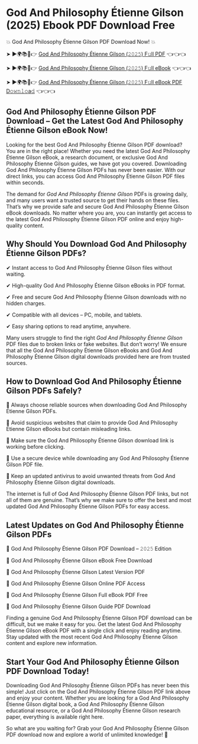 # God And Philosophy Étienne Gilson (2025) Ebook PDF Download Free

💥 God And Philosophy Étienne Gilson PDF Download Now! 💥

➤ ►🌍📚📱👉 [God And Philosophy Étienne Gilson (𝟸𝟶𝟸𝟻) F𝚞ll PDF](https://getpdf.xyz/god-and-philosophy-étienne-gilson) 👈👈👈


➤ ►🌍📚📱👉 [God And Philosophy Étienne Gilson (𝟸𝟶𝟸𝟻) F𝚞ll eBook](https://getpdf.xyz/god-and-philosophy-étienne-gilson) 👈👈👈


➤ ►🌍📚📱👉 [God And Philosophy Étienne Gilson (𝟸𝟶𝟸𝟻) F𝚞ll eBook PDF D𝚘𝚠𝚗𝚕𝚘a𝚍](https://getpdf.xyz/god-and-philosophy-étienne-gilson) 👈👈👈


## God And Philosophy Étienne Gilson PDF Download – Get the Latest God And Philosophy Étienne Gilson eBook Now!

Looking for the best God And Philosophy Étienne Gilson PDF download? You are in the right place! Whether you need the latest God And Philosophy Étienne Gilson eBook, a research document, or exclusive God And Philosophy Étienne Gilson guides, we have got you covered. Downloading God And Philosophy Étienne Gilson PDFs has never been easier. With our direct links, you can access God And Philosophy Étienne Gilson PDF files within seconds.

The demand for *God And Philosophy Étienne Gilson* PDFs is growing daily, and many users want a trusted source to get their hands on these files. That’s why we provide safe and secure God And Philosophy Étienne Gilson eBook downloads. No matter where you are, you can instantly get access to the latest God And Philosophy Étienne Gilson PDF online and enjoy high-quality content.

## Why Should You Download God And Philosophy Étienne Gilson PDFs?

✔ Instant access to God And Philosophy Étienne Gilson files without waiting.

✔ High-quality God And Philosophy Étienne Gilson eBooks in PDF format.

✔ Free and secure God And Philosophy Étienne Gilson downloads with no hidden charges.

✔ Compatible with all devices – PC, mobile, and tablets.

✔ Easy sharing options to read anytime, anywhere.

Many users struggle to find the right *God And Philosophy Étienne Gilson* PDF files due to broken links or fake websites. But don’t worry! We ensure that all the God And Philosophy Étienne Gilson eBooks and God And Philosophy Étienne Gilson digital downloads provided here are from trusted sources.

## How to Download God And Philosophy Étienne Gilson PDFs Safely?

📌 Always choose reliable sources when downloading God And Philosophy Étienne Gilson PDFs.

📌 Avoid suspicious websites that claim to provide God And Philosophy Étienne Gilson eBooks but contain misleading links.

📌 Make sure the God And Philosophy Étienne Gilson download link is working before clicking.

📌 Use a secure device while downloading any God And Philosophy Étienne Gilson PDF file.

📌 Keep an updated antivirus to avoid unwanted threats from God And Philosophy Étienne Gilson digital downloads.

The internet is full of God And Philosophy Étienne Gilson PDF links, but not all of them are genuine. That’s why we make sure to offer the best and most updated God And Philosophy Étienne Gilson PDFs for easy access.

## Latest Updates on God And Philosophy Étienne Gilson PDFs

🔹 God And Philosophy Étienne Gilson PDF Download – 𝟸𝟶𝟸𝟻 Edition

🔹 God And Philosophy Étienne Gilson eBook Free Download

🔹 God And Philosophy Étienne Gilson Latest Version PDF

🔹 God And Philosophy Étienne Gilson Online PDF Access

🔹 God And Philosophy Étienne Gilson Full eBook PDF Free

🔹 God And Philosophy Étienne Gilson Guide PDF Download

Finding a genuine God And Philosophy Étienne Gilson PDF download can be difficult, but we make it easy for you. Get the latest God And Philosophy Étienne Gilson eBook PDF with a single click and enjoy reading anytime. Stay updated with the most recent God And Philosophy Étienne Gilson content and explore new information.

## Start Your God And Philosophy Étienne Gilson PDF Download Today!

Downloading God And Philosophy Étienne Gilson PDFs has never been this simple! Just click on the God And Philosophy Étienne Gilson PDF link above and enjoy your content. Whether you are looking for a God And Philosophy Étienne Gilson digital book, a God And Philosophy Étienne Gilson educational resource, or a God And Philosophy Étienne Gilson research paper, everything is available right here.

So what are you waiting for? Grab your God And Philosophy Étienne Gilson PDF download now and explore a world of unlimited knowledge! 🚀